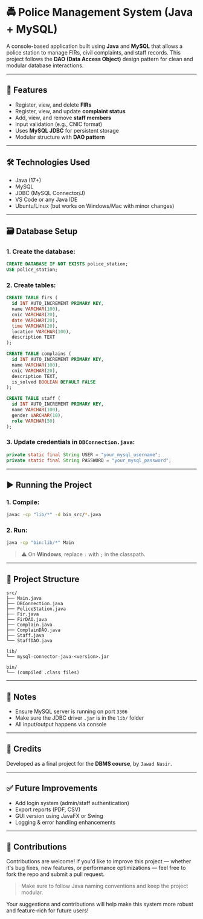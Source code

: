 # 🚔 Police Management System (Java + MySQL)

A console-based application built using **Java** and **MySQL** that allows a police station to manage FIRs, civil complaints, and staff records. This project follows the **DAO (Data Access Object)** design pattern for clean and modular database interactions.

---

## 📁 Features

* Register, view, and delete **FIRs**
* Register, view, and update **complaint status**
* Add, view, and remove **staff members**
* Input validation (e.g., CNIC format)
* Uses **MySQL JDBC** for persistent storage
* Modular structure with **DAO pattern**

---

## 🛠️ Technologies Used

* Java (17+)
* MySQL
* JDBC (MySQL Connector/J)
* VS Code or any Java IDE
* Ubuntu/Linux (but works on Windows/Mac with minor changes)

---

## 🗃️ Database Setup

### 1. Create the database:

```sql
CREATE DATABASE IF NOT EXISTS police_station;
USE police_station;
```

### 2. Create tables:

```sql
CREATE TABLE firs (
  id INT AUTO_INCREMENT PRIMARY KEY,
  name VARCHAR(100),
  cnic VARCHAR(20),
  date VARCHAR(20),
  time VARCHAR(20),
  location VARCHAR(100),
  description TEXT
);

CREATE TABLE complains (
  id INT AUTO_INCREMENT PRIMARY KEY,
  name VARCHAR(100),
  cnic VARCHAR(20),
  description TEXT,
  is_solved BOOLEAN DEFAULT FALSE
);

CREATE TABLE staff (
  id INT AUTO_INCREMENT PRIMARY KEY,
  name VARCHAR(100),
  gender VARCHAR(10),
  role VARCHAR(50)
);
```

### 3. Update credentials in `DBConnection.java`:

```java
private static final String USER = "your_mysql_username";
private static final String PASSWORD = "your_mysql_password";
```

---

## ▶️ Running the Project

### 1. Compile:

```bash
javac -cp "lib/*" -d bin src/*.java
```

### 2. Run:

```bash
java -cp "bin:lib/*" Main
```

> ⚠️ On **Windows**, replace `:` with `;` in the classpath.

---

## 🧠 Project Structure

```
src/
├── Main.java
├── DBConnection.java
├── PoliceStation.java
├── Fir.java
├── FirDAO.java
├── Complain.java
├── ComplainDAO.java
├── Staff.java
└── StaffDAO.java

lib/
└── mysql-connector-java-<version>.jar

bin/
└── (compiled .class files)
```

---

## 📌 Notes

* Ensure MySQL server is running on port `3306`
* Make sure the JDBC driver `.jar` is in the `lib/` folder
* All input/output happens via console

---

## 📣 Credits

Developed as a final project for the **DBMS course**, by `Jawad Nasir`.

---

## ✅ Future Improvements

* Add login system (admin/staff authentication)
* Export reports (PDF, CSV)
* GUI version using JavaFX or Swing
* Logging & error handling enhancements

---

## 🤝 Contributions

Contributions are welcome! If you'd like to improve this project — whether it's bug fixes, new features, or performance optimizations — feel free to fork the repo and submit a pull request.

> Make sure to follow Java naming conventions and keep the project modular.

Your suggestions and contributions will help make this system more robust and feature-rich for future users!
